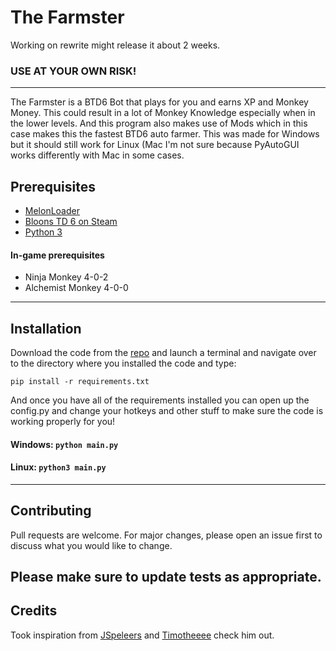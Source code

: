 # The Farmster

Working on rewrite might release it about 2 weeks.

### USE AT YOUR OWN RISK!
---
The Farmster is a BTD6 Bot that plays for you and earns XP and Monkey Money. This could result in a lot of Monkey Knowledge especially when in the lower levels. And this program also makes use of Mods which in this case makes this the fastest BTD6 auto farmer. This was made for Windows but it should still work for Linux (Mac I'm not sure because PyAutoGUI works differently with Mac in some cases.

## Prerequisites
* [MelonLoader](https://hemisemidemipresent.github.io/btd6-modding-tutorial/)
* [Bloons TD 6 on Steam](https://store.steampowered.com/app/960090/Bloons_TD_6/)
* [Python 3](https://www.python.org/downloads/)

#### In-game prerequisites
* Ninja Monkey 4-0-2
* Alchemist Monkey 4-0-0
---

## Installation

Download the code from the [repo](https://github.com/PepeTheRoya/BTD6-Auto-Farmer/archive/refs/heads/main.zip) and launch a terminal and navigate over to the directory where you installed the code and type:
```
pip install -r requirements.txt
```
And once you have all of the requirements installed you can open up the config.py and change your hotkeys
and other stuff to make sure the code is working properly for you!

#### Windows: ```python main.py```
#### Linux: ```python3 main.py```
---

## Contributing
Pull requests are welcome. For major changes, please open an issue first to discuss what you would like to change.

Please make sure to update tests as appropriate.
---

## Credits
Took inspiration from [JSpeleers](https://github.com/JSpeleers/BloonsTD6Bot) and [Timotheeee](https://github.com/Timotheeee) check him out.
